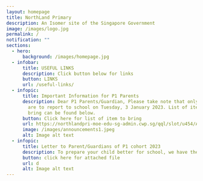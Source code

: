 ```yaml
---
layout: homepage
title: NorthLand Primary
description: An Isomer site of the Singapore Government
image: /images/logo.jpg
permalink: /
notification: ""
sections:
  - hero:
      background: /images/homepage.jpg
  - infobar:
      title: USEFUL LINKS
      description: Click button below for links
      button: LINKS
      url: /useful-links/
  - infopic:
      title: Important Information for P1 Parents
      description: Dear P1 Parents/Guardian, Please take note that only P1 students
        are to report to school on Tuesday, 3 January 2023. List of item to
        bring can be found below.
      button: Click here for list of item to bring
      url: https://northlandpri-moe-edu-sg-admin.cwp.sg/qql/slot/u454/Announcements/2023/WhatsApp%20Image%202022-12-28%20at%201.11.09%20PM.jpeg
      image: /images/announcements1.jpeg
      alt: Image alt text
  - infopic:
      title: Letter to Parent/Guardians of P1 cohort 2023
      description: To prepare your child better for school, we have the attached file below.
      button: click here for attached file
      url: d
      alt: Image alt text
---
```

